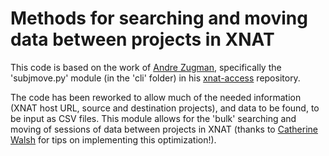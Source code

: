 
# Methods for searching and moving data between projects in XNAT

This code is based on the work of [Andre Zugman](https://github.com/zugmana), specifically
the 'subjmove.py' module (in the 'cli' folder) in his
[xnat-access](https://github.com/zugmana/xnat-access) repository.

The code has been reworked to allow much of the needed information (XNAT host URL, source
and destination projects), and data to be found, to be input as CSV files.  This module
allows for the 'bulk' searching and moving of sessions of data between projects in XNAT
(thanks to [Catherine Walsh](https://github.com/crewalsh) for tips on implementing this
optimization!).


